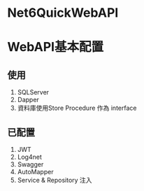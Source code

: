 # Net6QuickWebAPI 
# WebAPI基本配置
## 使用
1. SQLServer
2. Dapper
3. 資料庫使用Store Procedure 作為 interface
## 已配置
1. JWT
2. Log4net
3. Swagger
4. AutoMapper
5. Service & Repository 注入
